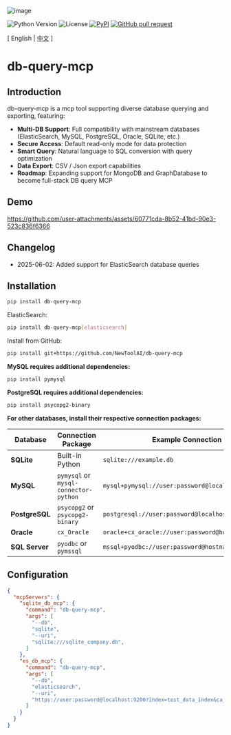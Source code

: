 ![image](logo.png)

![Python Version](https://img.shields.io/badge/python-3.10+-aff.svg)
![License](https://img.shields.io/badge/license-Apache%202-dfd.svg)
[![PyPI](https://img.shields.io/pypi/v/db-query-mcp)](https://pypi.org/project/db-query-mcp/)
[![GitHub pull request](https://img.shields.io/badge/PRs-welcome-blue)](https://github.com/Shulin-Zhang/db-query-mcp/pulls)

[ English | [中文](README_ZH.md) ]

# db-query-mcp

## Introduction
db-query-mcp is a mcp tool supporting diverse database querying and exporting, featuring:

- **Multi-DB Support**: Full compatibility with mainstream databases (ElasticSearch, MySQL, PostgreSQL, Oracle, SQLite, etc.)
- **Secure Access**: Default read-only mode for data protection
- **Smart Query**: Natural language to SQL conversion with query optimization
- **Data Export**: CSV / Json export capabilities
- **Roadmap**: Expanding support for MongoDB and GraphDatabase to become full-stack DB query MCP

## Demo
https://github.com/user-attachments/assets/60771cda-8b52-41bd-90e3-523c836f6366

## Changelog

- 2025-06-02: Added support for ElasticSearch database queries

## Installation

```bash
pip install db-query-mcp
```

ElasticSearch:
```bash
pip install db-query-mcp[elasticsearch]
```

Install from GitHub:
```bash
pip install git+https://github.com/NewToolAI/db-query-mcp
```

**MySQL requires additional dependencies:**
```bash
pip install pymysql
```

**PostgreSQL requires additional dependencies:**
```bash
pip install psycopg2-binary
```

**For other databases, install their respective connection packages:**

| Database    | Connection Package       | Example Connection String |
|-------------|--------------------------|---------------------------|
| **SQLite**  | Built-in Python          | `sqlite:///example.db`    |
| **MySQL**   | `pymysql` or `mysql-connector-python` | `mysql+pymysql://user:password@localhost/dbname` |
| **PostgreSQL** | `psycopg2` or `psycopg2-binary` | `postgresql://user:password@localhost:5432/dbname` |
| **Oracle**  | `cx_Oracle`              | `oracle+cx_oracle://user:password@hostname:1521/sidname` |
| **SQL Server** | `pyodbc` or `pymssql` | `mssql+pyodbc://user:password@hostname/dbname` |

## Configuration
```json
{
  "mcpServers": {
    "sqlite_db_mcp": {
      "command": "db-query-mcp",
      "args": [
        "--db",
        "sqlite",
        "--uri",
        "sqlite:///sqlite_company.db",
      ]
    },
    "es_db_mcp": {
      "command": "db-query-mcp",
      "args": [
        "--db",
        "elasticsearch",
        "--uri",
        "https://user:password@localhost:9200?index=test_data_index&ca_certs=/home/user/http_ca.crt",
      ]
    }
  }
}
```
